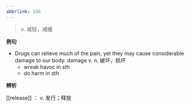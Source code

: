 ```yaml
---
abbrlink: 156
---
```

> v. 减轻，减缓

**例句**

- Drugs can relieve much of the pain, yet they may cause considerable damage to our body.
	damage v. n. 破坏，损坏
	- wreak havoc in sth
	- do harm in sth

**辨析**

[[release]] ： v. 发行；释放